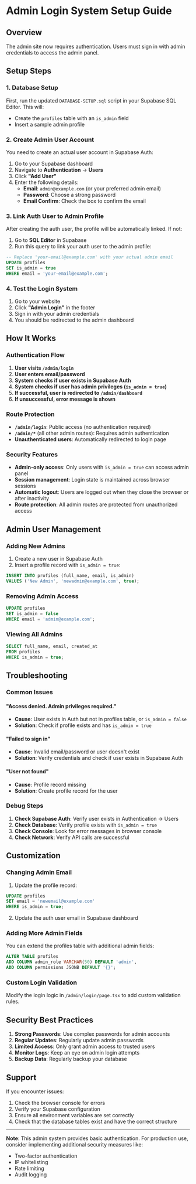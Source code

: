 # Admin Login System Setup Guide

## Overview

The admin site now requires authentication. Users must sign in with admin credentials to access the admin panel.

## Setup Steps

### 1. Database Setup

First, run the updated `DATABASE-SETUP.sql` script in your Supabase SQL Editor. This will:
- Create the `profiles` table with an `is_admin` field
- Insert a sample admin profile

### 2. Create Admin User Account

You need to create an actual user account in Supabase Auth:

1. Go to your Supabase dashboard
2. Navigate to **Authentication** → **Users**
3. Click **"Add User"**
4. Enter the following details:
   - **Email**: `admin@example.com` (or your preferred admin email)
   - **Password**: Choose a strong password
   - **Email Confirm**: Check the box to confirm the email

### 3. Link Auth User to Admin Profile

After creating the auth user, the profile will be automatically linked. If not:

1. Go to **SQL Editor** in Supabase
2. Run this query to link your auth user to the admin profile:

```sql
-- Replace 'your-email@example.com' with your actual admin email
UPDATE profiles 
SET is_admin = true 
WHERE email = 'your-email@example.com';
```

### 4. Test the Login System

1. Go to your website
2. Click **"Admin Login"** in the footer
3. Sign in with your admin credentials
4. You should be redirected to the admin dashboard

## How It Works

### Authentication Flow

1. **User visits `/admin/login`**
2. **User enters email/password**
3. **System checks if user exists in Supabase Auth**
4. **System checks if user has admin privileges (`is_admin = true`)**
5. **If successful, user is redirected to `/admin/dashboard`**
6. **If unsuccessful, error message is shown**

### Route Protection

- **`/admin/login`**: Public access (no authentication required)
- **`/admin/*`** (all other admin routes): Requires admin authentication
- **Unauthenticated users**: Automatically redirected to login page

### Security Features

- **Admin-only access**: Only users with `is_admin = true` can access admin panel
- **Session management**: Login state is maintained across browser sessions
- **Automatic logout**: Users are logged out when they close the browser or after inactivity
- **Route protection**: All admin routes are protected from unauthorized access

## Admin User Management

### Adding New Admins

1. Create a new user in Supabase Auth
2. Insert a profile record with `is_admin = true`:

```sql
INSERT INTO profiles (full_name, email, is_admin) 
VALUES ('New Admin', 'newadmin@example.com', true);
```

### Removing Admin Access

```sql
UPDATE profiles 
SET is_admin = false 
WHERE email = 'admin@example.com';
```

### Viewing All Admins

```sql
SELECT full_name, email, created_at 
FROM profiles 
WHERE is_admin = true;
```

## Troubleshooting

### Common Issues

#### "Access denied. Admin privileges required."
- **Cause**: User exists in Auth but not in profiles table, or `is_admin = false`
- **Solution**: Check if profile exists and has `is_admin = true`

#### "Failed to sign in"
- **Cause**: Invalid email/password or user doesn't exist
- **Solution**: Verify credentials and check if user exists in Supabase Auth

#### "User not found"
- **Cause**: Profile record missing
- **Solution**: Create profile record for the user

### Debug Steps

1. **Check Supabase Auth**: Verify user exists in Authentication → Users
2. **Check Database**: Verify profile exists with `is_admin = true`
3. **Check Console**: Look for error messages in browser console
4. **Check Network**: Verify API calls are successful

## Customization

### Changing Admin Email

1. Update the profile record:
```sql
UPDATE profiles 
SET email = 'newemail@example.com' 
WHERE is_admin = true;
```

2. Update the auth user email in Supabase dashboard

### Adding More Admin Fields

You can extend the profiles table with additional admin fields:

```sql
ALTER TABLE profiles 
ADD COLUMN admin_role VARCHAR(50) DEFAULT 'admin',
ADD COLUMN permissions JSONB DEFAULT '{}';
```

### Custom Login Validation

Modify the login logic in `/admin/login/page.tsx` to add custom validation rules.

## Security Best Practices

1. **Strong Passwords**: Use complex passwords for admin accounts
2. **Regular Updates**: Regularly update admin passwords
3. **Limited Access**: Only grant admin access to trusted users
4. **Monitor Logs**: Keep an eye on admin login attempts
5. **Backup Data**: Regularly backup your database

## Support

If you encounter issues:

1. Check the browser console for errors
2. Verify your Supabase configuration
3. Ensure all environment variables are set correctly
4. Check that the database tables exist and have the correct structure

---

**Note**: This admin system provides basic authentication. For production use, consider implementing additional security measures like:
- Two-factor authentication
- IP whitelisting
- Rate limiting
- Audit logging
